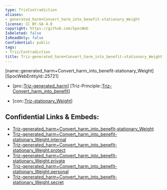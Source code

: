 ```yaml
---
type: TrizContradiction
aliases:
- generated_harm+Convert_harm_into_benefit-stationary_Weight
license: CC BY-SA 4.0
copyright: https://github.com/SpocWeb
IsDeleted: false
IsReadOnly: false
Confidential: public
tags: 
- Triz/Contradiction
title: Triz-generated_harm+Convert_harm_into_benefit-stationary_Weight
---
```

[name::generated_harm+Convert_harm_into_benefit-stationary_Weight]
[SpocWebEntityId::25721]
+ [pro::[Triz-generated_harm](tech/Triz/Parameter/Triz-generated_harm.md)]
[Triz-Principle::[Triz-Convert_harm_into_benefit](tech/Triz/Principle/Triz-Convert_harm_into_benefit.md)]
- [con::[Triz-stationary_Weight](tech/Triz/Parameter/Triz-stationary_Weight.md)]



## Confidential Links & Embeds: 
- [Triz-generated_harm+Convert_harm_into_benefit-stationary_Weight](../../../../_public/tech/Triz/Contradict/Triz-generated_harm+Convert_harm_into_benefit-stationary_Weight.md) 
- [Triz-generated_harm+Convert_harm_into_benefit-stationary_Weight.internal](../../../../_internal/tech/Triz/Contradict/Triz-generated_harm+Convert_harm_into_benefit-stationary_Weight.internal.md) 
- [Triz-generated_harm+Convert_harm_into_benefit-stationary_Weight.protect](../../../../_protect/tech/Triz/Contradict/Triz-generated_harm+Convert_harm_into_benefit-stationary_Weight.protect.md) 
- [Triz-generated_harm+Convert_harm_into_benefit-stationary_Weight.private](../../../../_private/tech/Triz/Contradict/Triz-generated_harm+Convert_harm_into_benefit-stationary_Weight.private.md) 
- [Triz-generated_harm+Convert_harm_into_benefit-stationary_Weight.personal](../../../../_personal/tech/Triz/Contradict/Triz-generated_harm+Convert_harm_into_benefit-stationary_Weight.personal.md) 
- [Triz-generated_harm+Convert_harm_into_benefit-stationary_Weight.secret](../../../../_secret/tech/Triz/Contradict/Triz-generated_harm+Convert_harm_into_benefit-stationary_Weight.secret.md) 
